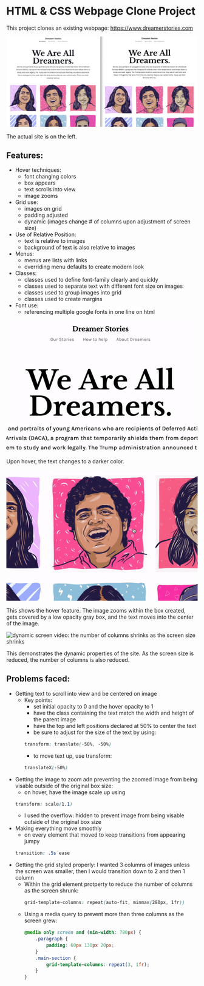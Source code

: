 # HTML & CSS Webpage Clone Project
This project clones an existing webpage: https://www.dreamerstories.com

![side by side comparison of the two sites](images/side_by_side.png)

The actual site is on the left.

## Features:
- Hover techniques:
    - font changing colors
    - box appears
    - text scrolls into view
    - image zooms
- Grid use:
    - images on grid
    - padding adjusted
    - dynamic (images change # of columns upon adjustment of screen size)
- Use of Relative Position:
    - text is relative to images
    - background of text is also relative to images
- Menus:
    - menus are lists with links
    - overriding menu defaults to create modern look
- Classes:
    - classes used to define font-family clearly and quickly
    - classes used to separate text with different font size on images
    - classes used to group images into grid
    - classes used to create margins
- Font use:
    - referencing multiple google fonts in one line on html

![hover on the menu, text color change](images/hover_2.gif)

Upon hover, the text changes to a darker color.

![image changes upon hover](images/hover_1.gif)

This shows the hover feature. The image zooms within the box created, gets covered by a low opacity gray box, and the text moves into the center of the image.

![dynamic screen video: the number of columns shrinks as the screen size shrinks](images/dynamic_site.gif)

This demonstrates the dynamic properties of the site. As the screen size is reduced, the number of columns is also reduced.



## Problems faced:
- Getting text to scroll into view and be centered on image
    - Key points: 
        - set initial opacity to 0 and the hover opacity to 1
        - have the class containing the text match the width and height of the parent image 
        - have the top and left positions declared at 50% to center the text
        - be sure to adjust for the size of the text by using: 
        ```css
        transform: translate(-50%, -50%)
        ```
        - to move text up, use transform: 
        ```css
        translateX(-50%) 
        ```
- Getting the image to zoom adn preventing the zoomed image from being visable outside of the original box size:
    - on hover, have the image scale up using 
    ```css
    transform: scale(1.1)
    ```
    - I used the overflow: hidden to prevent image from being visable outside of the original box size
- Making everything move smoothly
    - on every element that moved to keep transitions from appearing jumpy
    ```css
    transition: .5s ease
    ```
- Getting the grid styled properly: I wanted 3 columns of images unless the screen was smaller, then I would transition down to 2 and then 1 column
    - Within the grid element protperty to reduce the number of columns as the screen shrunk:
        ```css
        grid-template-columns: repeat(auto-fit, minmax(280px, 1fr))
        ```
    - Using a media query to prevent more than three columns as the screen grew:
        ```css
        @media only screen and (min-width: 780px) {
            .paragraph {
                padding: 60px 130px 20px;
            }
            .main-section {
                grid-template-columns: repeat(3, 1fr);
            }
        }

        ```

